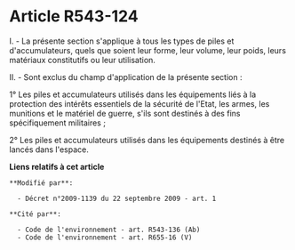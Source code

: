# Article R543-124

I. - La présente section s'applique à tous les types de piles et d'accumulateurs, quels que soient leur forme, leur volume,
leur poids, leurs matériaux constitutifs ou leur utilisation. 

II. - Sont exclus du champ d'application de la présente section : 

1° Les piles et accumulateurs utilisés dans les équipements liés à la protection des intérêts essentiels de la sécurité de
l'Etat, les armes, les munitions et le matériel de guerre, s'ils sont destinés à des fins spécifiquement militaires ; 

2° Les piles et accumulateurs utilisés dans les équipements destinés à être lancés dans l'espace.

**Liens relatifs à cet article**

	**Modifié par**:

	  - Décret n°2009-1139 du 22 septembre 2009 - art. 1

	**Cité par**:

	  - Code de l'environnement - art. R543-136 (Ab)
	  - Code de l'environnement - art. R655-16 (V)
